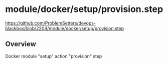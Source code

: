 # module/docker/setup/provision.step

https://github.com/ProblemSetters/devops-blackbox/blob/2204/module/docker/setup/provision.step

## Overview

Docker module "setup" action "provision" step


